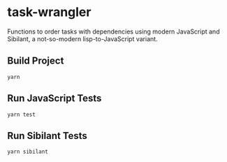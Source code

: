 # task-wrangler

Functions to order tasks with dependencies using modern JavaScript and Sibilant, a not-so-modern lisp-to-JavaScript variant.

## Build Project

```
yarn
```

## Run JavaScript Tests

```
yarn test
```

## Run Sibilant Tests

```
yarn sibilant
```
